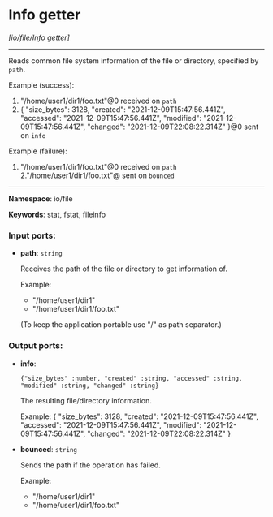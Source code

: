 # Info getter

_[io/file/Info getter]_

---

Reads common file system information of the file or directory, specified by `path`.

Example (success):
1. "/home/user1/dir1/foo.txt"@0 received on `path`
2. {
  "size_bytes": 3128,
  "created": "2021-12-09T15:47:56.441Z",
  "accessed": "2021-12-09T15:47:56.441Z",
  "modified": "2021-12-09T15:47:56.441Z",
  "changed": "2021-12-09T22:08:22.314Z"
}@0 sent on `info`

Example (failure):
1. "/home/user1/dir1/foo.txt"@0 received on `path`
2."/home/user1/dir1/foo.txt"@ sent on `bounced`

---

__Namespace__: io/file

__Keywords__: stat, fstat, fileinfo

### Input ports:

* __path__: ` string `

    Receives the path of the file or directory to get information of.
    
    Example:
    - "/home/user1/dir1"
    - "/home/user1/dir1/foo.txt"
    
    (To keep the application portable use "/" as path separator.)

### Output ports:

* __info__: 
    ```
    {"size_bytes" :number, "created" :string, "accessed" :string, "modified" :string, "changed" :string}
    ```

    The resulting file/directory information.
    
    Example:
    {
      "size_bytes": 3128,
      "created": "2021-12-09T15:47:56.441Z",
      "accessed": "2021-12-09T15:47:56.441Z",
      "modified": "2021-12-09T15:47:56.441Z",
      "changed": "2021-12-09T22:08:22.314Z"
    }


* __bounced__: ` string `

    Sends the path if the operation has failed.
    
    Example:
    - "/home/user1/dir1"
    - "/home/user1/dir1/foo.txt"

